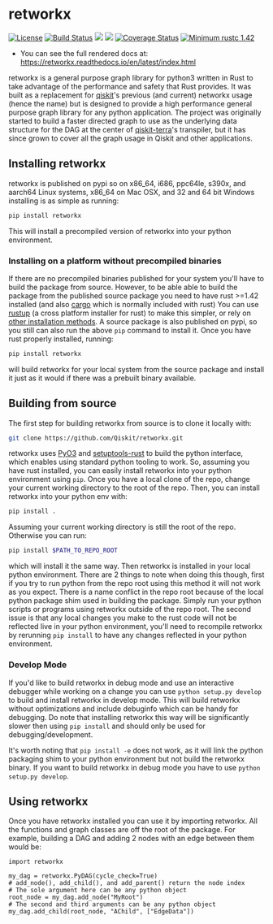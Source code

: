 # retworkx

[![License](https://img.shields.io/github/license/Qiskit/retworkx.svg?style=popout-square)](https://opensource.org/licenses/Apache-2.0)
[![Build Status](https://img.shields.io/travis/com/Qiskit/retworkx/master.svg?style=popout-square)](https://travis-ci.com/Qiskit/retworkx)
[![](https://img.shields.io/github/release/Qiskit/retworkx.svg?style=popout-square)](https://github.com/Qiskit/retworkx/releases)
[![](https://img.shields.io/pypi/dm/retworkx.svg?style=popout-square)](https://pypi.org/project/retworkx/)
[![Coverage Status](https://coveralls.io/repos/github/Qiskit/retworkx/badge.svg?branch=master)](https://coveralls.io/github/Qiskit/retworkx?branch=master)
[![Minimum rustc 1.42](https://img.shields.io/badge/rustc-1.42+-blue.svg)](https://rust-lang.github.io/rfcs/2495-min-rust-version.html)

  - You can see the full rendered docs at:
    <https://retworkx.readthedocs.io/en/latest/index.html>

retworkx is a general purpose graph library for python3 written in Rust to
take advantage of the performance and safety that Rust provides. It was built
as a replacement for [qiskit](https://qiskit.org/)'s previous (and current)
networkx usage (hence the name) but is designed to provide a high
performance general purpose graph library for any python application. The
project was originally started to build a faster directed graph to use as the
underlying data structure for the DAG at the center of
[qiskit-terra](https://github.com/Qiskit/qiskit-terra/)'s transpiler, but it
has since grown to cover all the graph usage in Qiskit and other applications.

## Installing retworkx

retworkx is published on pypi so on x86\_64, i686, ppc64le, s390x, and
aarch64 Linux systems, x86\_64 on Mac OSX, and 32 and 64 bit Windows
installing is as simple as running:

```bash
pip install retworkx
```

This will install a precompiled version of retworkx into your python
environment.

### Installing on a platform without precompiled binaries

If there are no precompiled binaries published for your system you'll have to
build the package from source. However, to be able able to build the package
from the published source package you need to have rust >=1.42 installed (and
also [cargo](https://doc.rust-lang.org/cargo/) which is normally included with
rust) You can use [rustup](https://rustup.rs/) (a cross platform installer for
rust) to make this simpler, or rely on
[other installation methods](https://forge.rust-lang.org/infra/other-installation-methods.html).
A source package is also published on pypi, so you still can also run the above
`pip` command to install it. Once you have rust properly installed, running:

```bash
pip install retworkx
```

will build retworkx for your local system from the source package and install
it just as it would if there was a prebuilt binary available.

## Building from source

The first step for building retworkx from source is to clone it locally
with:

```bash
git clone https://github.com/Qiskit/retworkx.git
```

retworkx uses [PyO3](https://github.com/pyo3/pyo3) and
[setuptools-rust](https://github.com/PyO3/setuptools-rust) to build the
python interface, which enables using standard python tooling to work. So,
assuming you have rust installed, you can easily install retworkx into your
python environment using `pip`. Once you have a local clone of the repo, change
your current working directory to the root of the repo. Then, you can install
retworkx into your python env with:

```bash
pip install .
```

Assuming your current working directory is still the root of the repo.
Otherwise you can run:

```bash
pip install $PATH_TO_REPO_ROOT
```

which will install it the same way. Then retworkx is installed in your
local python environment. There are 2 things to note when doing this
though, first if you try to run python from the repo root using this
method it will not work as you expect. There is a name conflict in the
repo root because of the local python package shim used in building the
package. Simply run your python scripts or programs using retworkx
outside of the repo root. The second issue is that any local changes you
make to the rust code will not be reflected live in your python environment,
you'll need to recompile retworkx by rerunning `pip install` to have any
changes reflected in your python environment.

### Develop Mode

If you'd like to build retworkx in debug mode and use an interactive debugger
while working on a change you can use `python setup.py develop` to build
and install retworkx in develop mode. This will build retworkx without
optimizations and include debuginfo which can be handy for debugging. Do note
that installing retworkx this way will be significantly slower then using
`pip install` and should only be used for debugging/development.

It's worth noting that `pip install -e` does not work, as it will link the python
packaging shim to your python environment but not build the retworkx binary. If
you want to build retworkx in debug mode you have to use
`python setup.py develop`.

## Using retworkx

Once you have retworkx installed you can use it by importing retworkx.
All the functions and graph classes are off the root of the package.
For example, building a DAG and adding 2 nodes with an edge between them
would be:

```python3
import retworkx

my_dag = retworkx.PyDAG(cycle_check=True)
# add_node(), add_child(), and add_parent() return the node index
# The sole argument here can be any python object
root_node = my_dag.add_node("MyRoot")
# The second and third arguments can be any python object
my_dag.add_child(root_node, "AChild", ["EdgeData"])
```
